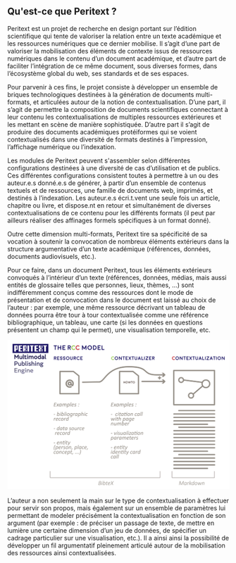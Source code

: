 ## Qu'est-ce que Peritext ?

Peritext est un projet de recherche en design portant sur l’édition scientifique qui tente de valoriser la relation entre un texte académique et les ressources numériques que ce dernier mobilise. Il s’agit d’une part de valoriser la mobilisation des éléments de contexte issus de ressources numériques dans le contenu d’un document académique, et d’autre part de faciliter l’intégration de ce même document, sous diverses formes, dans l’écosystème global du web, ses standards et de ses espaces.

Pour parvenir à ces fins, le projet consiste à développer un ensemble de briques technologiques destinées à la génération de documents multi-formats, et articulées autour de la notion de contextualisation. D’une part, il s’agit de permettre la composition de documents scientifiques connectant à leur contenu les contextualisations de multiples ressources extérieures et les mettant en scène de manière sophistiquée. D’autre part il s’agit de produire des documents académiques protéiformes qui se voient contextualisés dans une diversité de formats destinés à l’impression, l’affichage numérique ou l’indexation.

Les modules de Peritext peuvent s'assembler selon différentes configurations destinées à une diversité de cas d’utilisation et de publics. Ces différentes configurations consistent toutes à permettre à un ou des auteur.e.s donné.e.s de générer, à partir d’un ensemble de contenus textuels et de ressources, une famille de documents web, imprimés, et destinés à l’indexation. Les auteur.e.s écri.t.vent une seule fois un article, chapitre ou livre, et dispose.nt en retour et simultanément de diverses contextualisations de ce contenu pour les différents formats (il peut par ailleurs réaliser des affinages formels spécifiques à un format donné).

Outre cette dimension multi-formats, Peritext tire sa spécificité de sa vocation à soutenir la convocation de nombreux éléments extérieurs dans la structure argumentative d’un texte académique (références, données, documents audiovisuels, etc.). 

Pour ce faire, dans un document Peritext, tous les éléments extérieurs convoqués à l’intérieur d’un texte (références, données, médias, mais aussi entités de glossaire telles que personnes, lieux, thèmes, …) sont indifféremment conçus comme des ressources dont le mode de présentation et de convocation dans le document est laissé au choix de l’auteur : par exemple, une même ressource décrivant un tableau de données pourra être tour à tour contextualisée comme une référence bibliographique, un tableau, une carte (si les données en questions présentent un champ qui le permet), une visualisation temporelle, etc. 

![Peritext document model](https://github.com/peritext/peritext/blob/master/specification/assets/peritext-document-model.png?raw=true)

L’auteur a non seulement la main sur le type de contextualisation à effectuer pour servir son propos, mais également sur un ensemble de paramètres lui permettant de modeler précisément la contextualisation en fonction de son argument (par exemple : de préciser un passage de texte, de mettre en lumière une certaine dimension d’un jeu de données, de spécifier un cadrage particulier sur une visualisation, etc.). Il a ainsi ainsi la possibilité de développer un fil argumentatif pleinement articulé autour de la mobilisation des ressources ainsi contextualisées.